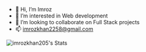 - 👋 Hi, I’m Imroz
- 👀 I’m interested in Web development
- 💞️ I’m looking to collaborate on Full Stack projects
- 📫 imrozkhan2258@gmail.com

![imrozkhan205's Stats](https://github-readme-stats.vercel.app/api?username=imrozkhan205&theme=dracula&show_icons=true&hide_border=true&count_private=true)
<!---
imrozkhan205/imrozkhan205 is a ✨ special ✨ repository because its `README.md` (this file) appears on your GitHub profile.
You can click the Preview link to take a look at your changes.
--->
